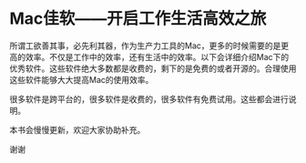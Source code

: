 # Mac佳软——开启工作生活高效之旅

所谓工欲善其事，必先利其器，作为生产力工具的Mac，更多的时候需要的是更高的效率。不仅是工作中的效率，还有生活中的效率。以下会详细介绍Mac下的优秀软件。这些软件绝大多数都是收费的，剩下的是免费的或者开源的。合理使用这些软件能够大大提高Mac的使用效率。

很多软件是跨平台的，很多软件是收费的，很多软件有免费试用。这些都会进行说明。

本书会慢慢更新，欢迎大家协助补充。

谢谢
